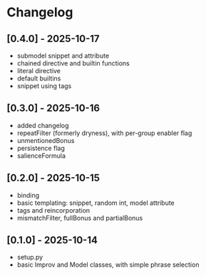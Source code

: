 # Changelog

## [0.4.0] - 2025-10-17
- submodel snippet and attribute
- chained directive and builtin functions
- literal directive
- default builtins
- snippet using tags

## [0.3.0] - 2025-10-16
- added changelog
- repeatFilter (formerly dryness), with per-group enabler flag
- unmentionedBonus
- persistence flag
- salienceFormula

## [0.2.0] - 2025-10-15
- binding
- basic templating: snippet, random int, model attribute
- tags and reincorporation
- mismatchFilter, fullBonus and partialBonus

## [0.1.0] - 2025-10-14
- setup.py
- basic Improv and Model classes, with simple phrase selection 